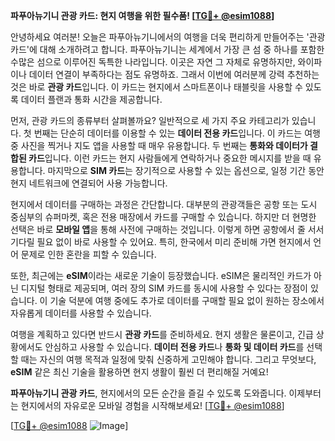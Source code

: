 **파푸아뉴기니 관광 카드: 현지 여행을 위한 필수품! [[TG💪+ @esim1088](https://t.me/s/esim1088)]**

안녕하세요 여러분! 오늘은 파푸아뉴기니에서의 여행을 더욱 편리하게 만들어주는 '관광 카드'에 대해 소개하려고 합니다. 파푸아뉴기니는 세계에서 가장 큰 섬 중 하나를 포함한 수많은 섬으로 이루어진 독특한 나라입니다. 이곳은 자연 그 자체로 유명하지만, 와이파이나 데이터 연결이 부족하다는 점도 유명하죠. 그래서 이번에 여러분께 강력 추천하는 것은 바로 **관광 카드**입니다. 이 카드는 현지에서 스마트폰이나 태블릿을 사용할 수 있도록 데이터 플랜과 통화 시간을 제공합니다.

먼저, 관광 카드의 종류부터 살펴볼까요? 일반적으로 세 가지 주요 카테고리가 있습니다. 첫 번째는 단순히 데이터를 이용할 수 있는 **데이터 전용 카드**입니다. 이 카드는 여행 중 사진을 찍거나 지도 앱을 사용할 때 매우 유용합니다. 두 번째는 **통화와 데이터가 결합된 카드**입니다. 이런 카드는 현지 사람들에게 연락하거나 중요한 메시지를 받을 때 유용합니다. 마지막으로 **SIM 카드**는 장기적으로 사용할 수 있는 옵션으로, 일정 기간 동안 현지 네트워크에 연결되어 사용 가능합니다.

현지에서 데이터를 구매하는 과정은 간단합니다. 대부분의 관광객들은 공항 또는 도시 중심부의 슈퍼마켓, 혹은 전용 매장에서 카드를 구매할 수 있습니다. 하지만 더 현명한 선택은 바로 **모바일 앱**을 통해 사전에 구매하는 것입니다. 이렇게 하면 공항에서 줄 서서 기다릴 필요 없이 바로 사용할 수 있어요. 특히, 한국에서 미리 준비해 가면 현지에서 언어 문제로 인한 혼란을 피할 수 있습니다.

또한, 최근에는 **eSIM**이라는 새로운 기술이 등장했습니다. eSIM은 물리적인 카드가 아닌 디지털 형태로 제공되며, 여러 장의 SIM 카드를 동시에 사용할 수 있다는 장점이 있습니다. 이 기술 덕분에 여행 중에도 추가로 데이터를 구매할 필요 없이 원하는 장소에서 자유롭게 데이터를 사용할 수 있습니다.

여행을 계획하고 있다면 반드시 **관광 카드**를 준비하세요. 현지 생활은 물론이고, 긴급 상황에서도 안심하고 사용할 수 있습니다. **데이터 전용 카드**나 **통화 및 데이터 카드**를 선택할 때는 자신의 여행 목적과 일정에 맞춰 신중하게 고민해야 합니다. 그리고 무엇보다, **eSIM** 같은 최신 기술을 활용하면 현지 생활이 훨씬 더 편리해질 거예요!

**파푸아뉴기니 관광 카드**, 현지에서의 모든 순간을 즐길 수 있도록 도와줍니다. 이제부터는 현지에서의 자유로운 모바일 경험을 시작해보세요! [[TG💪+ @esim1088](https://t.me/s/esim1088)]

[[TG💪+ @esim1088](https://t.me/s/esim1088) ![Image](https://i.postimg.cc/Y0z9fWf4/image.png)]